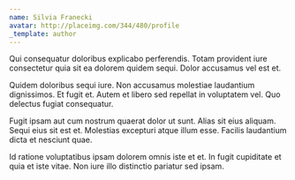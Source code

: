 ```yaml
---
name: Silvia Franecki
avatar: http://placeimg.com/344/480/profile
_template: author
---
```

Qui consequatur doloribus explicabo perferendis. Totam provident iure consectetur quia sit ea dolorem quidem sequi. Dolor accusamus vel est et.
  
Quidem doloribus sequi iure. Non accusamus molestiae laudantium dignissimos. Et fugit et. Autem et libero sed repellat in voluptatem vel. Quo delectus fugiat consequatur.
  
Fugit ipsam aut cum nostrum quaerat dolor ut sunt. Alias sit eius aliquam. Sequi eius sit est et. Molestias excepturi atque illum esse. Facilis laudantium dicta et nesciunt quae.
  
Id ratione voluptatibus ipsam dolorem omnis iste et et. In fugit cupiditate et quia et iste vitae. Non iure illo distinctio pariatur sed ipsam.
